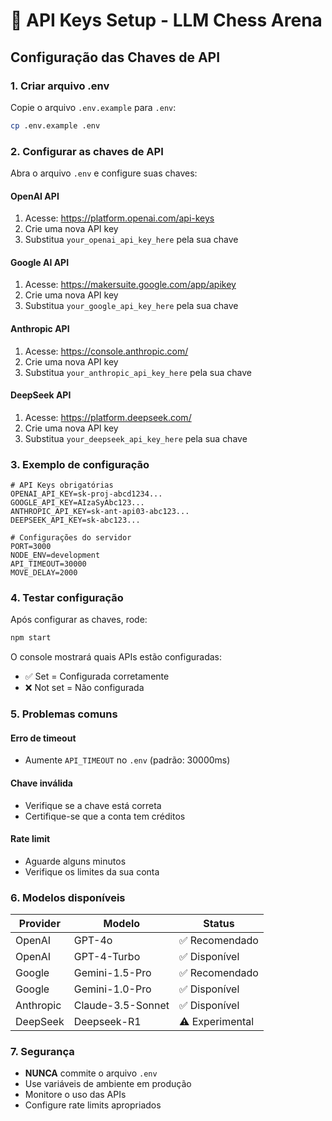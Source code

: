 # 🔑 API Keys Setup - LLM Chess Arena

## Configuração das Chaves de API

### 1. Criar arquivo .env

Copie o arquivo `.env.example` para `.env`:
```bash
cp .env.example .env
```

### 2. Configurar as chaves de API

Abra o arquivo `.env` e configure suas chaves:

#### OpenAI API
1. Acesse: https://platform.openai.com/api-keys
2. Crie uma nova API key
3. Substitua `your_openai_api_key_here` pela sua chave

#### Google AI API
1. Acesse: https://makersuite.google.com/app/apikey
2. Crie uma nova API key
3. Substitua `your_google_api_key_here` pela sua chave

#### Anthropic API
1. Acesse: https://console.anthropic.com/
2. Crie uma nova API key
3. Substitua `your_anthropic_api_key_here` pela sua chave

#### DeepSeek API
1. Acesse: https://platform.deepseek.com/
2. Crie uma nova API key
3. Substitua `your_deepseek_api_key_here` pela sua chave

### 3. Exemplo de configuração

```env
# API Keys obrigatórias
OPENAI_API_KEY=sk-proj-abcd1234...
GOOGLE_API_KEY=AIzaSyAbc123...
ANTHROPIC_API_KEY=sk-ant-api03-abc123...
DEEPSEEK_API_KEY=sk-abc123...

# Configurações do servidor
PORT=3000
NODE_ENV=development
API_TIMEOUT=30000
MOVE_DELAY=2000
```

### 4. Testar configuração

Após configurar as chaves, rode:
```bash
npm start
```

O console mostrará quais APIs estão configuradas:
- ✅ Set = Configurada corretamente
- ❌ Not set = Não configurada

### 5. Problemas comuns

#### Erro de timeout
- Aumente `API_TIMEOUT` no `.env` (padrão: 30000ms)

#### Chave inválida
- Verifique se a chave está correta
- Certifique-se que a conta tem créditos

#### Rate limit
- Aguarde alguns minutos
- Verifique os limites da sua conta

### 6. Modelos disponíveis

| Provider | Modelo | Status |
|----------|--------|--------|
| OpenAI | GPT-4o | ✅ Recomendado |
| OpenAI | GPT-4-Turbo | ✅ Disponível |
| Google | Gemini-1.5-Pro | ✅ Recomendado |
| Google | Gemini-1.0-Pro | ✅ Disponível |
| Anthropic | Claude-3.5-Sonnet | ✅ Disponível |
| DeepSeek | Deepseek-R1 | ⚠️ Experimental |

### 7. Segurança

- **NUNCA** commite o arquivo `.env`
- Use variáveis de ambiente em produção
- Monitore o uso das APIs
- Configure rate limits apropriados